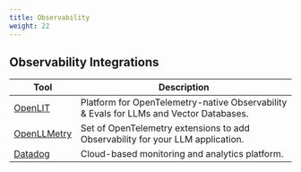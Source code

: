 ```yaml
---
title: Observability
weight: 22
---
```


## Observability Integrations

| Tool                          | Description                                                                            |
| ----------------------------- | -------------------------------------------------------------------------------------- |
| [OpenLIT](/documentation/observability/openlit/)         | Platform for OpenTelemetry-native Observability & Evals for LLMs and Vector Databases. |
| [OpenLLMetry](/documentation/observability/openllmetry/) | Set of OpenTelemetry extensions to add Observability for your LLM application.         |
| [Datadog](/documentation/observability/datadog/)         | Cloud-based monitoring and analytics platform.                                         |

